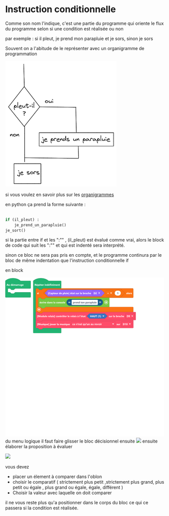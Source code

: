 # Instruction conditionnelle

Comme son nom l'indique, c'est une partie du programme qui oriente le flux du programme selon si une condition est réalisée ou non

par exemple : si il pleut, je prend mon parapluie et je sors,  sinon je sors

Souvent on a l'abitude de le représenter avec un organigramme de programmation 

![organigramme](assets\organigramme.excalidraw.png)

si vous voulez en savoir plus sur les [organigrammes](https://fr.wikipedia.org/wiki/Organigramme_de_programmation) 


en python ça prend la forme suivante :

```python

if (il_pleut) :
	je_prend_un_parapluie()
je_sort()


```
si la partie entre if et les ":"" ,  (il_pleut) est évalué comme vrai,
alors le block de code qui suit les ":"" et qui est indenté sera interprété.

sinon ce bloc ne sera pas pris en compte,
et le programme continura  par le bloc de même indentation que l'instruction conditionnelle if


en block

![bloc_decisionnelle](assets\bloc_decisionnelle.png)
du menu logique il faut faire glisser le bloc décisionnel
ensuite 
![](chrome_Zy3NNYhDnc.gif)
ensuite élaborer la proposition à évaluer

![](eval.png)

vous devez 
- placer un élement à comparer  dans l'oblon 
- choisir le comparatif ( strictement plus petit ,strictement plus grand, plus petit ou égale , plus grand ou égale, égale, différent )
- Choisir la valeur avec laquelle on doit comparer

il ne vous reste plus qu'a positionner dans le corps du bloc ce qui ce passera si la condition est réalisée.